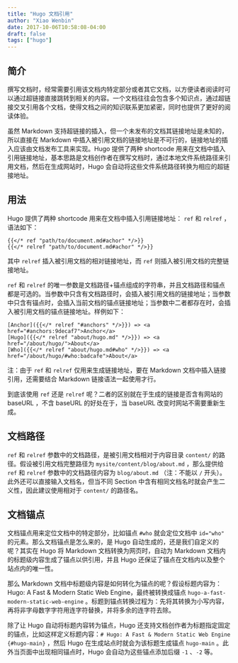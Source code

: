 ```yaml
---
title: "Hugo 文档引用"
author: "Xiao Wenbin"
date: 2017-10-06T10:58:08-04:00
draft: false
tags: ["hugo"]
---
```


## 简介

撰写文档时，经常需要引用该文档内特定部分或者其它文档，以方便读者阅读时可以通过超链接直接跳转到相关的内容。一个文档往往会包含多个知识点，通过超链接交叉引用各个文档，使得文档之间的知识联系更加紧密，同时也提供了更好的阅读体验。

虽然 Markdown 支持超链接的插入，但一个未发布的文档其链接地址是未知的，所以直接在 Markdown 中插入被引用文档的链接地址是不可行的，链接地址的插入应该由文档发布工具来实现。Hugo 提供了两种 shortcode 用来在文档中插入引用链接地址，基本思路是文档创作者在撰写文档时，通过本地文件系统路径来引用文档，然后在生成网站时，Hugo 会自动将这些文件系统路径转换为相应的超链接地址。

## 用法

Hugo 提供了两种 shortcode 用来在文档中插入引用链接地址： `ref` 和 `relref` ，语法如下：

```
{{</* ref "path/to/document.md#achor" */>}}
{{</* relref "path/to/document.md#achor" */>}}
```

其中 `relref` 插入被引用文档的相对链接地址，而 `ref` 则插入被引用文档的完整链接地址。

 `ref` 和 `relref` 的唯一参数是文档路径+锚点组成的字符串，并且文档路径和锚点都是可选的。当参数中只含有文档路径时，会插入被引用文档的链接地址；当参数中只含有锚点时，会插入当前文档的锚点链接地址；当参数中二者都存在时，会插入被引用文档的锚点链接地址。样例如下：

```
[Anchor]({{</* relref "#anchors" */>}}) => <a href="#anchors:9decaf7">Anchor</a>
[Hugo]({{</* relref "about/hugo.md" */>}}) => <a href="/about/hugo/">About</a>
[Who]({{</* relref "about/hugo.md#who" */>}}) => <a href="/about/hugo/#who:badcafe">About</a>
```

注：由于 `ref` 和 `relref` 仅用来生成链接地址，要在 Markdown 文档中插入链接引用，还需要结合 Markdown 链接语法一起使用才行。

到底该使用 `ref` 还是 `relref` 呢？二者的区别就在于生成的链接是否含有网站的 baseURL ，不含 baseURL 的好处在于，当 baseURL 改变时网站不需要重新生成。

## 文档路径

 `ref` 和 `relref` 参数中的文档路径，是被引用文档相对于内容目录 `content/` 的路径。假设被引用文档完整路径为 `mysite/content/blog/about.md` ，那么提供给 `ref` 和 `relref` 参数中的文档路径内容为 `blog/about.md` （注：不能以 `/` 开头）。此外还可以直接输入文档名，但当不同 Section 中含有相同文档名时就会产生二义性，因此建议使用相对于 `content/` 的路径名。

## 文档锚点

文档锚点用来定位文档中的特定部分，比如锚点 `#who` 就会定位文档中 `id="who"` 的元素。那么文档锚点是怎么来的，是 Hugo 自动生成的，还是我们自定义的呢？其实在 Hugo 将 Markdown 文档转换为网页时，自动为 Markdown 文档内的标题级内容生成了锚点以供引用，并且 Hugo 还保证了锚点在文档内以及整个站点内的唯一性。

那么 Markdown 文档中标题级内容是如何转化为锚点的呢？假设标题内容为：Hugo: A Fast & Modern Static Web Engine，最终被转换成锚点 `hugo-a-fast-modern-static-web-engine` 。标题到锚点转换过程为：先将其转换为小写内容，再将非字母数字字符用连字符替换，并将多余的连字符去除。

除了让 Hugo 自动将标题内容转为锚点，Hugo 还支持文档创作者为标题指定固定的锚点，比如这样定义标题内容：`# Hugo: A Fast & Modern Static Web Engine {#hugo-main}` ，然后 Hugo 在生成站点时就会为该标题生成锚点 `hugo-main` 。此外当页面中出现相同锚点时，Hugo 会自动为这些锚点添加后缀 `-1` 、`-2` 等。